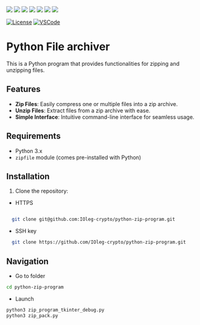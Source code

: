 <img src="https://img.shields.io/badge/sublime%20text-%23FF9800.svg?&style=for-the-badge&logo=sublime%20text&logoColor=black" />
<img src="https://img.shields.io/badge/Vscode-007ACC?style=for-the-badge&logo=visualstudiocode&logoColor=white">

<img src="https://img.shields.io/badge/git-%23F05033.svg?style=for-the-badge&logo=git&logoColor=white"/>

<img src="https://img.shields.io/badge/python-%2314354C.svg?style=for-the-badge&logo=python&logoColor=white"/>
<img src="https://img.shields.io/badge/github-%23121011.svg?style=for-the-badge&logo=github&logoColor=white"/>
<img src="https://img.shields.io/badge/Linux-FCC624?style=for-the-badge&logo=linux&logoColor=black">
<img src="https://img.shields.io/badge/Windows-0078D6?style=for-the-badge&logo=windows&logoColor=white" />

[![License](https://img.shields.io/badge/License-MIT-yellow.svg)](https://opensource.org/licenses/MIT)
[![VSCode](https://img.shields.io/badge/VSCode-Supported-blue.svg)](https://code.visualstudio.com/)

# Python File archiver

This is a Python program that provides functionalities for zipping and unzipping files.

## Features

- **Zip Files**: Easily compress one or multiple files into a zip archive.
- **Unzip Files**: Extract files from a zip archive with ease.
- **Simple Interface**: Intuitive command-line interface for seamless usage.

## Requirements

- Python 3.x
- `zipfile` module (comes pre-installed with Python)

## Installation

1. Clone the repository:

- HTTPS

```bash

  git clone git@github.com:IOleg-crypto/python-zip-program.git
```

- SSH key

```bash
  git clone https://github.com/IOleg-crypto/python-zip-program.git
```

## Navigation

- Go to folder

```bash
cd python-zip-program
```

- Launch

```python
python3 zip_program_tkinter_debug.py
python3 zip_pack.py
```
